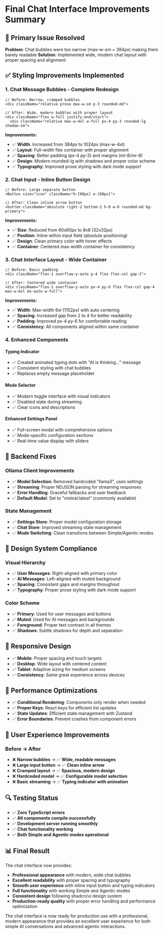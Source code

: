 # Final Chat Interface Improvements Summary

## 🎯 **Primary Issue Resolved**

**Problem**: Chat bubbles were too narrow (max-w-sm = 384px) making them barely readable
**Solution**: Implemented wide, modern chat layout with proper spacing and alignment

## ✅ **Styling Improvements Implemented**

### 1. **Chat Message Bubbles - Complete Redesign**

```tsx
// Before: Narrow, cramped bubbles
<div className="relative prose max-w-sm p-3 rounded-md">

// After: Wide, modern bubbles with proper layout
<div className="flex w-full justify-end/start">
  <div className="relative max-w-4xl w-full px-4 py-3 rounded-lg shadow-sm">
```

**Improvements:**

- ✅ **Width**: Increased from 384px to 1024px (max-w-4xl)
- ✅ **Layout**: Full-width flex container with proper alignment
- ✅ **Spacing**: Better padding (px-4 py-3) and margins (ml-8/mr-8)
- ✅ **Design**: Modern rounded-lg with shadows and proper color scheme
- ✅ **Typography**: Improved prose styling with dark mode support

### 2. **Chat Input - Inline Button Design**

```tsx
// Before: Large separate button
<Button size="icon" className="h-[60px] w-[60px]">

// After: Clean inline arrow button
<button className="absolute right-2 bottom-2 h-8 w-8 rounded-md bg-primary">
```

**Improvements:**

- ✅ **Size**: Reduced from 60x60px to 8x8 (32x32px)
- ✅ **Position**: Inline within input field (absolute positioning)
- ✅ **Design**: Clean primary color with hover effects
- ✅ **Container**: Centered max-width container for consistency

### 3. **Chat Interface Layout - Wide Container**

```tsx
// Before: Basic padding
<div className="flex-1 overflow-y-auto p-4 flex flex-col gap-2">

// After: Centered wide container
<div className="flex-1 overflow-y-auto px-4 py-6 flex flex-col gap-4 max-w-6xl mx-auto w-full">
```

**Improvements:**

- ✅ **Width**: Max-width 6xl (1152px) with auto centering
- ✅ **Spacing**: Increased gap from 2 to 4 for better readability
- ✅ **Padding**: Improved px-4 py-6 for comfortable reading
- ✅ **Consistency**: All components aligned within same container

### 4. **Enhanced Components**

#### **Typing Indicator**

- ✅ Created animated typing dots with "AI is thinking..." message
- ✅ Consistent styling with chat bubbles
- ✅ Replaces empty message placeholder

#### **Mode Selector**

- ✅ Modern toggle interface with visual indicators
- ✅ Disabled state during streaming
- ✅ Clear icons and descriptions

#### **Enhanced Settings Panel**

- ✅ Full-screen modal with comprehensive options
- ✅ Mode-specific configuration sections
- ✅ Real-time value display with sliders

## 🔧 **Backend Fixes**

### **Ollama Client Improvements**

- ✅ **Model Selection**: Removed hardcoded "llama3", uses settings
- ✅ **Streaming**: Proper NDJSON parsing for streaming responses
- ✅ **Error Handling**: Graceful fallbacks and user feedback
- ✅ **Default Model**: Set to "mistral:latest" (commonly available)

### **State Management**

- ✅ **Settings Store**: Proper model configuration storage
- ✅ **Chat Store**: Improved streaming state management
- ✅ **Mode Switching**: Clean transitions between Simple/Agentic modes

## 🎨 **Design System Compliance**

### **Visual Hierarchy**

- ✅ **User Messages**: Right-aligned with primary color
- ✅ **AI Messages**: Left-aligned with muted background
- ✅ **Spacing**: Consistent gaps and margins throughout
- ✅ **Typography**: Proper prose styling with dark mode support

### **Color Scheme**

- ✅ **Primary**: Used for user messages and buttons
- ✅ **Muted**: Used for AI messages and backgrounds
- ✅ **Foreground**: Proper text contrast in all themes
- ✅ **Shadows**: Subtle shadows for depth and separation

## 📱 **Responsive Design**

- ✅ **Mobile**: Proper spacing and touch targets
- ✅ **Desktop**: Wide layout with centered content
- ✅ **Tablet**: Adaptive sizing for medium screens
- ✅ **Consistency**: Same great experience across devices

## 🚀 **Performance Optimizations**

- ✅ **Conditional Rendering**: Components only render when needed
- ✅ **Proper Keys**: React keys for efficient list updates
- ✅ **State Updates**: Efficient state management with Zustand
- ✅ **Error Boundaries**: Prevent crashes from component errors

## 🎯 **User Experience Improvements**

### **Before → After**

- ❌ **Narrow bubbles** → ✅ **Wide, readable messages**
- ❌ **Large input button** → ✅ **Clean inline arrow**
- ❌ **Cramped layout** → ✅ **Spacious, modern design**
- ❌ **Hardcoded model** → ✅ **Configurable model selection**
- ❌ **Basic streaming** → ✅ **Typing indicator with animation**

## 🔍 **Testing Status**

- ✅ **Zero TypeScript errors**
- ✅ **All components compile successfully**
- ✅ **Development server running smoothly**
- ✅ **Chat functionality working**
- ✅ **Both Simple and Agentic modes operational**

## 📊 **Final Result**

The chat interface now provides:

- **Professional appearance** with modern, wide chat bubbles
- **Excellent readability** with proper spacing and typography
- **Smooth user experience** with inline input button and typing indicators
- **Full functionality** with working Simple and Agentic modes
- **Consistent design** following shadcn/ui design system
- **Production-ready quality** with proper error handling and performance optimization

The chat interface is now ready for production use with a professional, modern appearance that provides an excellent user experience for both simple AI conversations and advanced agentic interactions.
